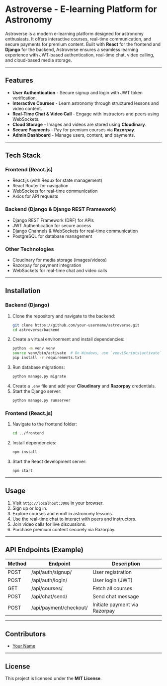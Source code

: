# Astroverse - E-learning Platform for Astronomy

Astroverse is a modern e-learning platform designed for astronomy enthusiasts. It offers interactive courses, real-time communication, and secure payments for premium content. Built with **React** for the frontend and **Django** for the backend, Astroverse ensures a seamless learning experience with JWT-based authentication, real-time chat, video calling, and cloud-based media storage.

---

## Features
- **User Authentication** - Secure signup and login with JWT token verification.
- **Interactive Courses** - Learn astronomy through structured lessons and video content.
- **Real-Time Chat & Video Call** - Engage with instructors and peers using WebSockets.
- **Cloud Storage** - Images and videos are stored using **Cloudinary**.
- **Secure Payments** - Pay for premium courses via **Razorpay**.
- **Admin Dashboard** - Manage users, content, and payments.

---

## Tech Stack

### **Frontend (React.js)**
- React.js (with Redux for state management)
- React Router for navigation
- WebSockets for real-time communication
- Axios for API requests

### **Backend (Django & Django REST Framework)**
- Django REST Framework (DRF) for APIs
- JWT Authentication for secure access
- Django Channels & WebSockets for real-time communication
- PostgreSQL for database management

### **Other Technologies**
- Cloudinary for media storage (images/videos)
- Razorpay for payment integration
- WebSockets for real-time chat and video calls

---

## Installation

### **Backend (Django)**
1. Clone the repository and navigate to the backend:
   ```sh
   git clone https://github.com/your-username/astroverse.git
   cd astroverse/backend
   ```
2. Create a virtual environment and install dependencies:
   ```sh
   python -m venv venv
   source venv/bin/activate  # On Windows, use `venv\Scripts\activate`
   pip install -r requirements.txt
   ```
3. Run database migrations:
   ```sh
   python manage.py migrate
   ```
4. Create a `.env` file and add your **Cloudinary** and **Razorpay** credentials.
5. Start the Django server:
   ```sh
   python manage.py runserver
   ```

### **Frontend (React.js)**
1. Navigate to the frontend folder:
   ```sh
   cd ../frontend
   ```
2. Install dependencies:
   ```sh
   npm install
   ```
3. Start the React development server:
   ```sh
   npm start
   ```

---

## Usage
1. Visit `http://localhost:3000` in your browser.
2. Sign up or log in.
3. Explore courses and enroll in astronomy lessons.
4. Use the real-time chat to interact with peers and instructors.
5. Join video calls for live discussions.
6. Purchase premium content securely via Razorpay.

---

## API Endpoints (Example)
| Method | Endpoint                | Description               |
|--------|------------------------|---------------------------|
| POST   | /api/auth/signup/       | User registration         |
| POST   | /api/auth/login/        | User login (JWT)          |
| GET    | /api/courses/           | Fetch all courses         |
| POST   | /api/chat/send/         | Send chat message         |
| POST   | /api/payment/checkout/  | Initiate payment via Razorpay |

---

## Contributors
- [Your Name](https://github.com/your-username)

---

## License
This project is licensed under the **MIT License**.

